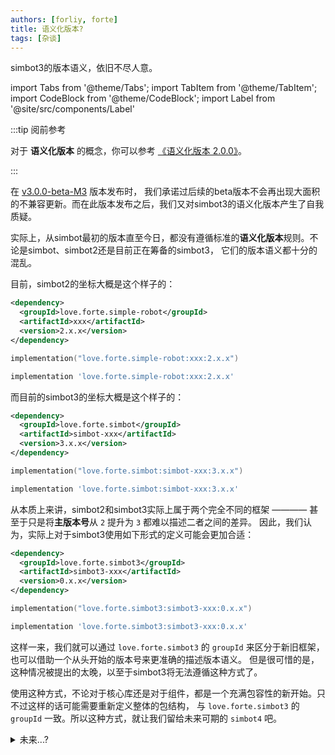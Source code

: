 ```yaml
---
authors: [forliy, forte]
title: 语义化版本?
tags: [杂谈]
---
```


simbot3的版本语义，依旧不尽人意。

<!--truncate-->

import Tabs from '@theme/Tabs';
import TabItem from '@theme/TabItem';
import CodeBlock from '@theme/CodeBlock';
import Label from '@site/src/components/Label'

:::tip 阅前参考

对于 **语义化版本** 的概念，你可以参考 [《语义化版本 2.0.0》](https://semver.org/lang/zh-CN/)。

:::

在 [v3.0.0-beta-M3](https://github.com/simple-robot/simpler-robot/releases/tag/v3.0.0-beta-M3) 版本发布时，
我们承诺过后续的beta版本不会再出现大面积的不兼容更新。而在此版本发布之后，我们又对simbot3的语义化版本产生了自我质疑。

实际上，从simbot最初的版本直至今日，都没有遵循标准的**语义化版本**规则。不论是simbot、simbot2还是目前正在筹备的simbot3，
它们的版本语义都十分的混乱。

目前，simbot2的坐标大概是这个样子的：

<Tabs groupId="use-dependency">
<TabItem value="Maven" attributes={{'data-value': `Maven`}}>

```xml
<dependency>
  <groupId>love.forte.simple-robot</groupId>
  <artifactId>xxx</artifactId>
  <version>2.x.x</version>
</dependency>
```

</TabItem>
<TabItem value="Gradle Kotlin DSL" attributes={{'data-value': `Kts`}}>

```kotlin
implementation("love.forte.simple-robot:xxx:2.x.x")
```

</TabItem>
<TabItem value="Gradle Groovy" attributes={{'data-value': `Gradle`}}>

```groovy
implementation 'love.forte.simple-robot:xxx:2.x.x'
```

</TabItem>
</Tabs>

而目前的simbot3的坐标大概是这个样子的：

<Tabs groupId="use-dependency">
<TabItem value="Maven" attributes={{'data-value': `Maven`}}>

```xml
<dependency>
  <groupId>love.forte.simbot</groupId>
  <artifactId>simbot-xxx</artifactId>
  <version>3.x.x</version>
</dependency>
```

</TabItem>
<TabItem value="Gradle Kotlin DSL" attributes={{'data-value': `Kts`}}>

```kotlin
implementation("love.forte.simbot:simbot-xxx:3.x.x")
```

</TabItem>
<TabItem value="Gradle Groovy" attributes={{'data-value': `Gradle`}}>

```groovy
implementation 'love.forte.simbot:simbot-xxx:3.x.x'
```

</TabItem>
</Tabs>

从本质上来讲，simbot2和simbot3实际上属于两个完全不同的框架 ———— 甚至于只是将**主版本号**从 `2` 提升为 `3` 都难以描述二者之间的差异。
因此，我们认为，实际上对于simbot3使用如下形式的定义可能会更加合适：

<Tabs groupId="use-dependency">
<TabItem value="Maven" attributes={{'data-value': `Maven`}}>

```xml
<dependency>
  <groupId>love.forte.simbot3</groupId>
  <artifactId>simbot3-xxx</artifactId>
  <version>0.x.x</version>
</dependency>
```

</TabItem>
<TabItem value="Gradle Kotlin DSL" attributes={{'data-value': `Kts`}}>

```kotlin
implementation("love.forte.simbot3:simbot3-xxx:0.x.x")
```

</TabItem>
<TabItem value="Gradle Groovy" attributes={{'data-value': `Gradle`}}>

```groovy
implementation 'love.forte.simbot3:simbot3-xxx:0.x.x'
```

</TabItem>
</Tabs> 

这样一来，我们就可以通过 `love.forte.simbot3` 的 `groupId` 来区分于新旧框架，也可以借助一个从头开始的版本号来更准确的描述版本语义。
但是很可惜的是，这种情况被提出的太晚，以至于simbot3将无法遵循这种方式了。

使用这种方式，不论对于核心库还是对于组件，都是一个充满包容性的新开始。只不过这样的话可能需要重新定义整体的包结构，
与 `love.forte.simbot3` 的 `groupId` 一致。所以这种方式，就让我们留给未来可期的 `simbot4` 吧。

<details>
<summary>未来...?</summary>

:::tip 可期

美好的展望总是一切的开端。

:::

<Tabs groupId="use-dependency">
<TabItem value="Maven" attributes={{'data-value': `Maven`}}>

```xml
<dependency>
  <groupId>love.forte.simbot4</groupId>
  <artifactId>simbot4-xxx</artifactId>
  <version>0.x.x</version>
</dependency>
```

</TabItem>
<TabItem value="Gradle Kotlin DSL" attributes={{'data-value': `Kts`}}>

```kotlin
implementation("love.forte.simbot4:simbot4-xxx:0.x.x")
```

</TabItem>
<TabItem value="Gradle Groovy" attributes={{'data-value': `Gradle`}}>

```groovy
implementation 'love.forte.simbot4:simbot4-xxx:0.x.x'
```

</TabItem>
</Tabs> 

</details>



